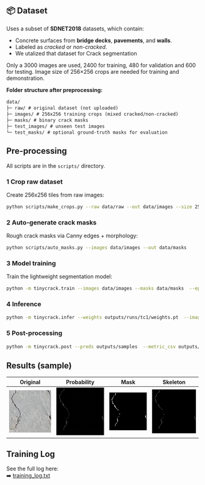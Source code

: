 
## 📦 Dataset

Uses a subset of **SDNET2018** datasets, which contain:
- Concrete surfaces from **bridge decks**, **pavements**, and **walls**.  
- Labeled as *cracked* or *non-cracked*. 
- We utalized that dataset for Crack segmentation 

Only a 3000 images are used, 2400 for training, 480 for validation and 600 for testing. Image size of 256×256 crops are needed for training and demonstration.

**Folder structure after preprocessing:**
````
data/
├─ raw/ # original dataset (not uploaded)
├─ images/ # 256x256 training crops (mixed cracked/non-cracked)
├─ masks/ # binary crack masks
├─ test_images/ # unseen test images
└─ test_masks/ # optional ground-truth masks for evaluation
````

## Pre-processing

All scripts are in the `scripts/` directory.

### 1 Crop raw dataset
Create 256x256 tiles from raw images:
```bash
python scripts/make_crops.py --raw data/raw --out data/images --size 256 --stride 256
```

### 2 Auto-generate crack masks
Rough crack masks via Canny edges + morphology:
```bash
python scripts/auto_masks.py --images data/images --out data/masks 
```


### 3 Model training
Train the lightweight segmentation model:
```bash
python -m tinycrack.train --images data/images --masks data/masks  --epochs 80 --batch 8 --alpha 0.5 --save outputs/runs/
```

### 4 Inference
``` bash
python -m tinycrack.infer --weights outputs/runs/tc1/weights.pt  --images data/test_images --out outputs/samples

```

### 5 Post-processing 
``` bash
python -m tinycrack.post --preds outputs/samples  --metric_csv outputs/samples/metrics.csv --thr 0.5

```

## Results (sample)


| Original | Probability | Mask | Skeleton |
|-----------|-------------|------|-----------|
| ![orig](samples_readme/7010-192_0_0.png) | ![prob](samples_readme/7010-192_0_0_prob.png) | ![mask](samples_readme/7010-192_0_0_prob_mask.png) | ![skel](samples_readme/7010-192_0_0_prob_skel.png) |


## Training Log

See the full log here:  
➡️ [training_log.txt](outputs/runs/tc1/training_log.txt)